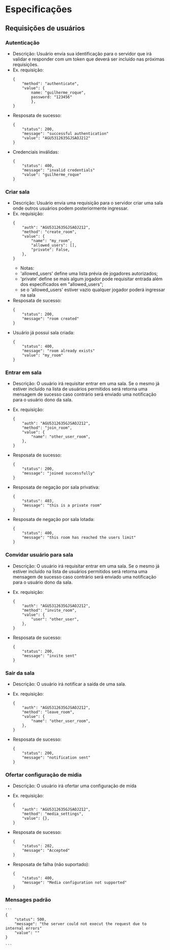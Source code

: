 # Especificações
## Requisições de usuários
### Autenticação
- Descrição: Usuário envia sua identificação para o servidor que irá validar e responder com um token que deverá ser incluído nas próximas requisições.
- Ex. requisição:
    ```
    {
        "method": "authenticate",
        "value": {
            name: "guilherme_roque",
            password: "123456"
            },
    }

    ```
- Resposata de sucesso:
    ```
    {
        "status": 200,
        "message": "successful authentication"
        "value": "AGU5312635GJSAOJ212"
    }

    ```
- Credenciais inválidas:
    ```
    {
        "status": 400,
        "message": "invalid credentials"
        "value": "guilherme_roque"
    }

    ```

### Criar sala
- Descrição: Usuário envia uma requisição para o servidor criar uma sala onde outros usuários podem posteriormente ingressar.
- Ex. requisição:
    ```
    {
        "auth": "AGU5312635GJSAOJ212",
        "method": "create_room",
        "value": {
            "name": "my_room",
            "allowed_users": [],
            "private": False,
        },
    }

    ```
    - Notas: 
    - 'allowed_users' define uma lista prévia de jogadores autorizados; 
    - 'private' define se mais algum jogador pode requisitar entrada além dos especificados em "allowed_users";
    - se o 'allowed_users' estiver vazio qualquer jogador poderá ingressar na sala
- Resposata de sucesso:
    ```
    {
        "status": 200,
        "message": "room created"
    }

    ```
- Usuário já possui sala criada:
    ```
    {
        "status": 400,
        "message": "room already exists"
        "value": "my_room"
    }

    ```
### Entrar em sala
- Descrição: O usuário irá requisitar entrar em uma sala. Se o mesmo já estiver incluído na lista de usuários permitidos será retorna uma mensagem de sucesso caso contrário será enviado uma notificação para o usuário dono da sala.

- Ex. requisição:
    ```
    {
        "auth": "AGU5312635GJSAOJ212",
        "method": "join_room",
        "value": {
            "name": "other_user_room",
        },
    }

    ```

- Resposata de sucesso:
    ```
    {
        "status": 200,
        "message": "joined successfully"
    }

    ```
- Resposata de negação por sala privativa:
    ```
    {
        "status": 403,
        "message": "this is a private room"
    }

    ```
- Resposata de negação por sala lotada:
    ```
    {
        "status": 400,
        "message": "this room has reached the users limit"
    }

    ```

### Convidar usuário para sala
- Descrição: O usuário irá requisitar entrar em uma sala. Se o mesmo já estiver incluído na lista de usuários permitidos será retorna uma mensagem de sucesso caso contrário será enviado uma notificação para o usuário dono da sala.

- Ex. requisição:
    ```
    {
        "auth": "AGU5312635GJSAOJ212",
        "method": "invite_room",
        "value": {
            "user": "other_user",
        },
    }

    ```

- Resposata de sucesso:
    ```
    {
        "status": 200,
        "message": "invite sent"
    }

    ```

### Sair da sala
- Descrição: O usuário irá notificar a saída de uma sala.

- Ex. requisição:
    ```
    {
        "auth": "AGU5312635GJSAOJ212",
        "method": "leave_room",
        "value": {
            "name": "other_user_room",
        },
    }

    ```

- Resposata de sucesso:
    ```
    {
        "status": 200,
        "message": "notification sent"
    }

    ```

### Ofertar configuração de mídia
- Descrição: O usuário irá ofertar uma configuração de mída

- Ex. requisição:
    ```
    {
        "auth": "AGU5312635GJSAOJ212",
        "method": "media_settings",
        "value": {},
    }

    ```

- Resposata de sucesso:
    ```
    {
        "status": 202,
        "message": "Accepted"
    }

    ```
- Resposata de falha (não suportado):
    ```
    {
        "status": 400,
        "message": "Media configuration not supported"
    }

    ```

### Mensages padrão
    ```
    {
        "status": 500,
        "message": "the server could not execut the request due to internal errors"
        "value": ""
    }

    ```
